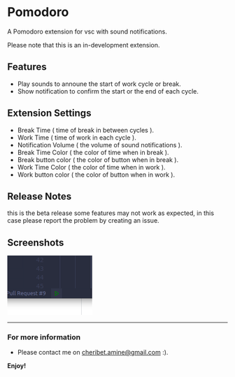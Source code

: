 # Pomodoro 

A Pomodoro extension for vsc with sound notifications.

Please note that this is an in-development extension.
## Features

- Play sounds to announe the start of work cycle or break.
- Show notification to confirm the start or the end of each cycle.


## Extension Settings

- Break Time ( time of break in between cycles ).
- Work Time ( time of work in each cycle ).
- Notification Volume ( the volume of sound notifications ).
- Break Time Color ( the color of time when in break ).
- Break button color ( the color of button when in break ).
- Work Time Color ( the color of time when in work ).
- Work button color ( the color of button when in work ).

## Release Notes

this is the beta release some features may not work as expected, in this case please report the problem by creating an issue. 

## Screenshots

![alt text](https://raw.githubusercontent.com/Amin-Cheribet/pomodoro-vsc/master/start_button.png)

-----------------------------------------------------------------------------------------------------------
### For more information

* Please contact me on cheribet.amine@gmail.com :).

**Enjoy!**
